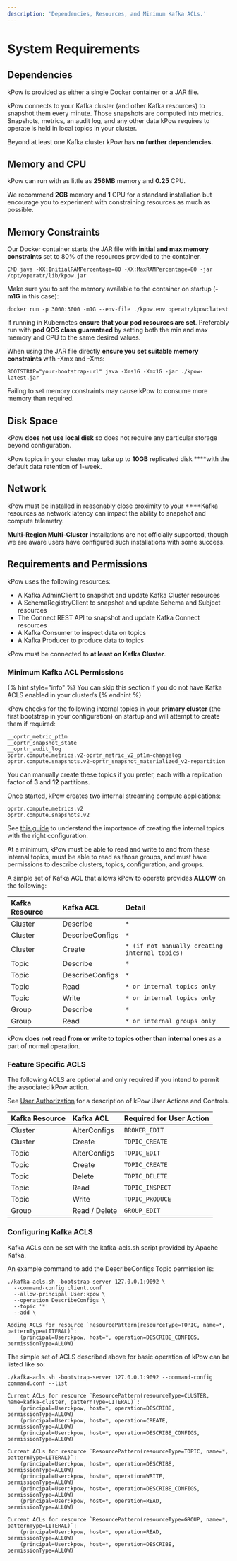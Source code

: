 ```yaml
---
description: 'Dependencies, Resources, and Minimum Kafka ACLs.'
---
```


# System Requirements

## Dependencies

kPow is provided as either a single Docker container or a JAR file.

kPow connects to your Kafka cluster \(and other Kafka resources\) to snapshot them every minute. Those snapshots are computed into metrics. Snapshots, metrics, an audit log, and any other data kPow requires to operate is held in local topics in your cluster.

Beyond at least one Kafka cluster kPow has **no further dependencies.**

## Memory and CPU

kPow can run with as little as **256MB** memory and **0.25** CPU.

We recommend **2GB** memory and **1** CPU for a standard installation but encourage you to experiment with constraining resources as much as possible.

## Memory Constraints

Our Docker container starts the JAR file with **initial and max memory constraints** set to 80% of the resources provided to the container.

```text
CMD java -XX:InitialRAMPercentage=80 -XX:MaxRAMPercentage=80 -jar /opt/operatr/lib/kpow.jar
```

Make sure you to set the memory available to the container on startup \(**-m1G** in this case\):

```text
docker run -p 3000:3000 -m1G --env-file ./kpow.env operatr/kpow:latest
```

If running in Kubernetes **ensure that your pod resources are set**. Preferably run with **pod QOS class guaranteed** by setting both the min and max memory and CPU to the same desired values.

When using the JAR file directly **ensure you set suitable memory constraints** with -Xmx and -Xms:

```text
BOOTSTRAP="your-bootstrap-url" java -Xms1G -Xmx1G -jar ./kpow-latest.jar
```

Failing to set memory constraints may cause kPow to consume more memory than required.

## Disk Space

kPow **does not use local disk** so does not require any particular storage beyond configuration.

kPow topics in your cluster may take up to **10GB** replicated disk ****with the default data retention of 1-week.

## Network

kPow must be installed in reasonably close proximity to your ****Kafka resources as network latency can impact the ability to snapshot and compute telemetry.

**Multi-Region Multi-Cluster** installations are not officially supported, though we are aware users have configured such installations with some success.

## Requirements and Permissions

kPow uses the following resources:

* A Kafka AdminClient to snapshot and update Kafka Cluster resources
* A SchemaRegistryClient to snapshot and update Schema and Subject resources
* The Connect REST API to snapshot and update Kafka Connect resources
* A Kafka Consumer to inspect data on topics
* A Kafka Producer to produce data to topics

kPow must be connected to **at least on Kafka Cluster**.

### Minimum Kafka ACL Permissions

{% hint style="info" %}
You can skip this section if you do not have Kafka ACLS enabled in your cluster/s
{% endhint %}

kPow checks for the following internal topics in your **primary cluster** \(the first bootstrap in your configuration\) on startup and will attempt to create them if required:

```text
__oprtr_metric_pt1m
__oprtr_snapshot_state
__oprtr_audit_log
oprtr.compute.metrics.v2-oprtr_metric_v2_pt1m-changelog
oprtr.compute.snapshots.v2-oprtr_snapshot_materialized_v2-repartition
```

You can manually create these topics if you prefer, each with a replication factor of **3** and **12** partitions. 

Once started, kPow creates two internal streaming compute applications:

```text
oprtr.compute.metrics.v2
oprtr.compute.snapshots.v2
```

See [this guide](https://docs.confluent.io/platform/current/streams/developer-guide/security.html) to understand the importance of creating the internal topics with the right configuration.

At a minimum, kPow must be able to read and write to and from these internal topics, must be able to read as those groups, and must have permissions to describe clusters, topics, configuration, and groups.

A simple set of Kafka ACL that allows kPow to operate provides **ALLOW** on the following:

| Kafka Resource | Kafka ACL | Detail |
| :--- | :--- | :--- |
| Cluster | Describe | `*` |
| Cluster | DescribeConfigs | `*` |
| Cluster | Create | `* (if not manually creating internal topics)` |
| Topic | Describe | `*` |
| Topic | DescribeConfigs | `*` |
| Topic | Read | `* or internal topics only` |
| Topic | Write | `* or internal topics only` |
| Group | Describe | `*` |
| Group | Read | `* or internal groups only` |

kPow **does not read from or write to topics other than internal ones** as a part of normal operation.

### Feature Specific ACLS

The following ACLS are optional and only required if you intend to permit the associated kPow action.

See [User Authorization](../user-authorization/overview.md#user-actions) for a description of kPow User Actions and Controls.

| Kafka Resource | Kafka ACL | Required for User Action |
| :--- | :--- | :--- |
| Cluster | AlterConfigs | `BROKER_EDIT` |
| Cluster | Create | `TOPIC_CREATE` |
| Topic | AlterConfigs | `TOPIC_EDIT` |
| Topic | Create | `TOPIC_CREATE` |
| Topic | Delete | `TOPIC_DELETE` |
| Topic | Read | `TOPIC_INSPECT` |
| Topic | Write | `TOPIC_PRODUCE` |
| Group | Read / Delete | `GROUP_EDIT` |

### Configuring Kafka ACLS

Kafka ACLs can be set with the kafka-acls.sh script provided by Apache Kafka.

An example command to add the DescribeConfigs Topic permission is:

```text
./kafka-acls.sh -bootstrap-server 127.0.0.1:9092 \
  --command-config client.conf 
  --allow-principal User:kpow \
  --operation DescribeConfigs \
  --topic '*'
  --add \
  
Adding ACLs for resource `ResourcePattern(resourceType=TOPIC, name=*, patternType=LITERAL)`:
 	(principal=User:kpow, host=*, operation=DESCRIBE_CONFIGS, permissionType=ALLOW)
```

The simple set of ACLS described above for basic operation of kPow can be listed like so:

```text
./kafka-acls.sh -bootstrap-server 127.0.0.1:9092 --command-config command.conf --list

Current ACLs for resource `ResourcePattern(resourceType=CLUSTER, name=kafka-cluster, patternType=LITERAL)`:
 	(principal=User:kpow, host=*, operation=DESCRIBE, permissionType=ALLOW)
	(principal=User:kpow, host=*, operation=CREATE, permissionType=ALLOW)
	(principal=User:kpow, host=*, operation=DESCRIBE_CONFIGS, permissionType=ALLOW)

Current ACLs for resource `ResourcePattern(resourceType=TOPIC, name=*, patternType=LITERAL)`:
 	(principal=User:kpow, host=*, operation=DESCRIBE, permissionType=ALLOW)
	(principal=User:kpow, host=*, operation=WRITE, permissionType=ALLOW)
	(principal=User:kpow, host=*, operation=DESCRIBE_CONFIGS, permissionType=ALLOW)
	(principal=User:kpow, host=*, operation=READ, permissionType=ALLOW)

Current ACLs for resource `ResourcePattern(resourceType=GROUP, name=*, patternType=LITERAL)`:
 	(principal=User:kpow, host=*, operation=READ, permissionType=ALLOW)
	(principal=User:kpow, host=*, operation=DESCRIBE, permissionType=ALLOW)
```

